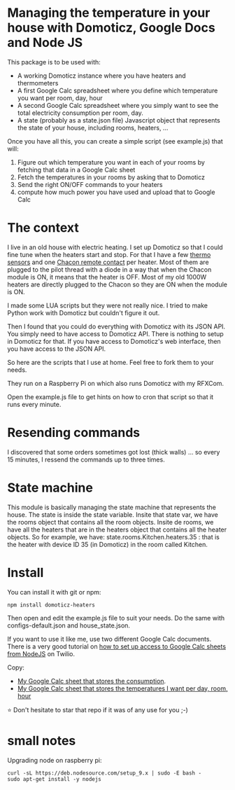 
# Managing the temperature in your house with Domoticz, Google Docs and Node JS

This package is to be used with:

* A working Domoticz instance where you have heaters and thermometers
* A first Google Calc spreadsheet where you define which temperature you want per room, day, hour
* A second Google Calc spreadsheet where you simply want to see the total electricity consumption per room, day.
* A state (probably as a state.json file) Javascript object that represents the state of your house, including rooms, heaters, ...

Once you have all this, you can create a simple script (see example.js) that will:

1. Figure out which temperature you want in each of your rooms by fetching that data in a Google Calc sheet
2. Fetch the temperatures in your rooms by asking that to Domoticz
3. Send the right ON/OFF commands to your heaters
4. compute how much power you have used and upload that to Google Calc


# The context

I live in an old house with electric heating. I set up Domoticz so that I could fine tune when the heaters start and stop.
For that I have a few [thermo sensors](https://www.amazon.fr/Oregon-Scientific-THGR-D%C3%A9tecteur-temp%C3%A9rature/dp/B000M98NAI/ref=sr_1_2?s=books&ie=UTF8&qid=1516289462&sr=8-2&keywords=thermom%C3%A8tre+oregon+scientific)
and one [Chacon remote contact](https://www.amazon.fr/Module-Luminaire-On-Off-DiO/dp/B0033ZREXU/ref=sr_1_1?s=books&ie=UTF8&qid=1516289612&sr=8-1&keywords=chacon+dio)
per heater. Most of them are plugged to the pilot thread with a diode in a way that when the Chacon module is ON, it means that the heater is OFF.
Most of my old 1000W heaters are directly plugged to the Chacon so they are ON when the module is ON.

I made some LUA scripts but they were not really nice. I tried to make Python work with Domoticz but couldn't figure it out.

Then I found that you could do everything with Domoticz with its JSON API. You simply need to have access to Domoticz API.
There is nothing to setup in Domoticz for that. If you have access to Domoticz's web interface, then you have access to the JSON API.

So here are the scripts that I use at home. Feel free to fork them to your needs.

They run on a Raspberry Pi on which also runs Domoticz with my RFXCom.

Open the example.js file to get hints on how to cron that script so that it runs every minute.


# Resending commands

I discovered that some orders sometimes got lost (thick walls) ... so every 15 minutes, I ressend the commands up to three times.


# State machine

This module is basically managing the state machine that represents the house.
The state is inside the state variable. Insite that state var, we have the rooms object that contains all the room objects.
Insite de rooms, we have all the heaters that are in the heaters object that contains all the heater objects.
So for example, we have:
state.rooms.Kitchen.heaters.35 : that is the heater with device ID 35 (in Domoticz) in the room called Kitchen.


# Install

You can install it with git or npm:

    npm install domoticz-heaters

Then open and edit the example.js file to suit your needs. Do the same with configs-default.json and house_state.json.

If you want to use it like me, use two different Google Calc documents. There is a very good tutorial on [how to set
up access to Google Calc sheets from NodeJS](https://www.twilio.com/blog/2017/03/google-spreadsheets-and-javascriptnode-js.html) on Twilio.

Copy:
 
* [My Google Calc sheet that stores the consumption](https://docs.google.com/spreadsheets/d/1IRk5PMhBQxvdJwA27Q7cFHOjEASY599Po3DJCIdj20U/edit?usp=sharing).
* [My Google Calc sheet that stores the temperatures I want per day, room, hour](https://docs.google.com/spreadsheets/d/1-yjwJvxZ3RaUbq6BNfdC55ggSc6SJKTnNKpMVJCjORQ/edit?usp=sharing)

:star: Don't hesitate to star that repo if it was of any use for you  ;-)

# small notes

Upgrading node on raspberry pi:

    curl -sL https://deb.nodesource.com/setup_9.x | sudo -E bash -
    sudo apt-get install -y nodejs
    
    